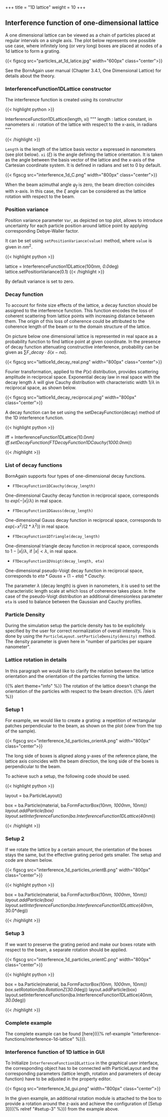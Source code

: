 +++
title = "1D lattice"
weight = 10
+++

## Interference function of one-dimensional lattice

A one dimensional lattice can be viewed as a chain of particles placed at regular intervals on a single axis. The plot below represents one possible use case, where infinitely long (or very long) boxes are placed at nodes of a 1d lattice to form a grating.

{{< figscg src="particles_at_1d_latice.jpg" width="600px" class="center">}}

See the BornAgain user manual (Chapter 3.4.1, One Dimensional Lattice) for details about the theory.

### InterferenceFunction1DLattice constructor

The interference function is created using its constructor

{{< highlight python >}}

InterferenceFunction1DLattice(length, xi)
"""
length   : lattice constant, in nanometers
xi       : rotation of the lattice with respect to the x-axis, in radians
"""

{{< /highlight >}}

`Length` is the length of the lattice basis vector `a` expressed in nanometers (see plot below). `xi` ($\xi$) is the angle defining the lattice orientation. It is taken as the angle between the basis vector of the lattice and the x-axis of the Cartesian coordinate system. It is defined in radians and set to 0 by default.

{{< figscg src="interference_1d_C.png" width="800px" class="center">}}

When the beam azimuthal angle $\varphi_f$ is zero, the beam direction coincides with x-axis. In this case, the $\xi$ angle can be considered as the lattice rotation with respect to the beam.

### Position variance

Position variance parameter `Var`, as depicted on top plot, allows to introduce uncertainty for each particle position around lattice point 
by applying corresponding Debye-Waller factor.

It can be set using `setPositionVariance(value)` method, where `value` is given in $nm^2$.

{{< highlight python >}}

lattice = InterferenceFunction1DLattice(100*nm, 0.0*deg)
lattice.setPositionVariance(0.1)
{{< /highlight >}}

By default variance is set to zero.

### Decay function

To account for finite size effects of the lattice, a decay function should be assigned to the interference function. This function encodes the loss of coherent scattering from lattice points with increasing distance between them. The origin of this loss of coherence could be attributed to the coherence length of the beam or to the domain structure of the lattice. 

On picture below one dimensional lattice is represented in real space as a probability function to find lattice point at given coordinate.
In the presence of decay function attenuating constructive interference, probability can be given as
$\sum F\_{decay}\cdot\delta(x-na)$.

{{< figscg src="lattice1d_decay_real.png" width="800px" class="center">}}

Fourier transformation, applied to the $P(x)$ distribution, provides scattering amplitude in reciprocal space. Exponential decay law in real space with the decay length $\lambda$ 
will give Cauchy distribution with characteristic width $1/\lambda$ in reciprocal space, as shown below.

{{< figscg src="lattice1d_decay_reciprocal.png" width="800px" class="center">}}

A decay function can be set using the setDecayFunction(decay) method of the 1D interference function.


{{< highlight python >}}

iff = InterferenceFunction1DLattice(10.0*nm)
iff.setDecayFunction(FTDecayFunction1DCauchy(1000.0*nm))

{{< /highlight >}}

### List of decay functions

BornAgain supports four types of one-dimensional decay functions. 

+ `FTDecayFunction1DCauchy(decay_length)`

One-dimensional Cauchy decay function in reciprocal space,
corresponds to $exp(-|x|/\lambda)$ in real space.


+ `FTDecayFunction1DGauss(decay_length)`

One-dimensional Gauss decay function in reciprocal space,
corresponds to $exp(-x^2/(2*\lambda^2))$ in real space.

+ `FTDecayFunction1DTriangle(decay_length)`

One-dimensional triangle decay function in reciprocal space,
corresponds to $1-|x|/\lambda$, if $|x|<\lambda$, in real space.

+ `FTDecayFunction1DVoigt(decay_length, eta)`

One-dimensional pseudo-Voigt decay function in reciprocal space, corresponds to $eta*Gauss + (1-eta)*Cauchy$.

The parameter $\lambda$ (decay length) is given in nanometers, it is used to set the characteristic length scale at which loss of coherence takes place. In the case of the pseudo-Voigt distribution an additional dimensionless parameter `eta` is used to balance between the Gaussian and Cauchy profiles.

### Particle Density

During the simulation setup the particle density has to be explicitely specified by the user for correct normalization of overall intensity. This is done by using the `ParticleLayout.setParticleDensity(density)` method. The density parameter is given here in "number of particles per square nanometer".

### Lattice rotation in details

In this paragraph we would like to clarify the relation between the lattice orientation and the orientation of the particles forming the lattice.

{{% alert theme="info" %}}
 The rotation of the lattice doesn't change the orientation of the particles with respect to the beam direction.
{{% /alert %}}

### Setup 1

For example, we would like to create a grating: a repetition of rectangular patches perpendicular to the beam, as shown on the plot (view from the top of the sample).

{{< figscg src="interference_1d_particles_orientA.png" width="800px" class="center">}}

The long side of boxes is aligned along y-axes of the reference plane, the lattice axis coincides with the beam direction, the long side of the boxes is perpendicular to the beam.

To achieve such a setup, the following code should be used.

{{< highlight python >}}

layout = ba.ParticleLayout()
 
box = ba.Particle(material, ba.FormFactorBox(10*nm, 1000*nm, 10*nm))
layout.addParticle(box)
layout.setInterferenceFunction(ba.InterferenceFunction1DLattice(40*nm))

{{< /highlight >}}

### Setup 2

If we rotate the lattice by a certain amount, the orientation of the boxes stays the same, but the effective grating period gets smaller. The setup and code are shown below.

{{< figscg src="interference_1d_particles_orientB.png" width="800px" class="center">}}

{{< highlight python >}}

box = ba.Particle(material, ba.FormFactorBox(10*nm, 1000*nm, 10*nm))
layout.addParticle(box)
layout.setInterferenceFunction(ba.InterferenceFunction1DLattice(40*nm, 30.0*deg))

{{< /highlight >}}

### Setup 3

If we want to preserve the grating period and make our boxes rotate with respect to the beam, a separate rotation should be applied.

{{< figscg src="interference_1d_particles_orientC.png" width="800px" class="center">}}

{{< highlight python >}}

box = ba.Particle(material, ba.FormFactorBox(10*nm, 1000*nm, 10*nm))
box.setRotation(ba.RotationZ(30.0*deg))
layout.addParticle(box)
layout.setInterferenceFunction(ba.InterferenceFunction1DLattice(40*nm, 30.0*deg))

{{< /highlight >}}

### Complete example

The complete example can be found [here]({{% ref-example "interference-functions/interference-1d-lattice" %}}).

### Interference function of 1D lattice in GUI

To Initialize `InterferenceFunction1DLattice` in the graphical user interface, the corresponding object has to be connected with ParticleLayout and the corresponding parameters (lattice length, rotation and parameters of decay function) have to be adjusted in the property editor.

{{< figscg src="interference_1d_gui.png" width="800px" class="center">}}

In the given example, an additional rotation module is attached to the box to provide a rotation around the z-axis and achieve the configuration of [Setup 3]({{% relref "#setup-3" %}})  from the example above.